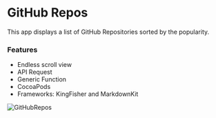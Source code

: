 # GitHub Repos

This app displays a list of GitHub Repositories sorted by the popularity. 

### Features

- Endless scroll view
- API Request
- Generic Function
- CocoaPods
- Frameworks: KingFisher and MarkdownKit


![GitHubRepos](https://user-images.githubusercontent.com/74434212/167630062-073a52c6-248c-47f8-ba6b-630cdcf02c6f.png)
